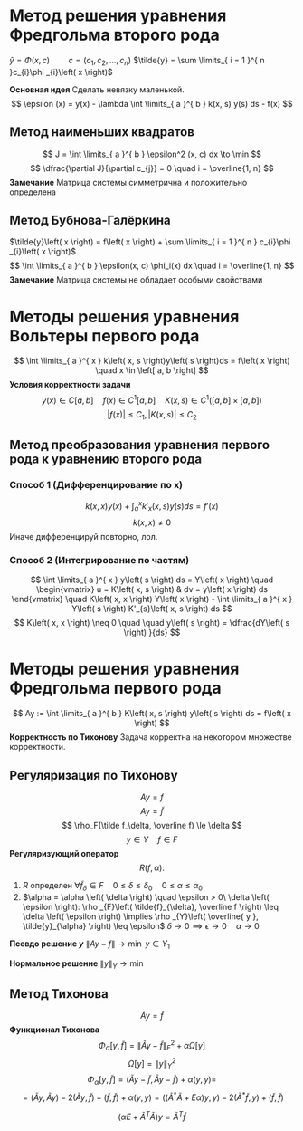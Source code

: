 # Метод решения уравнения Фредгольма второго рода
$\tilde{y} = \Phi \left( x, c \right) \quad  \quad c = \left( c_{1}, c_{2}, \ldots, c_{n} \right)$
$\tilde{y} = \sum \limits_{ i = 1 }^{ n }c_{i}\phi _{i}\left( x \right)$

**Основная идея**
	Сделать невязку маленькой.
$$
\epsilon (x) = y(x) - \lambda \int \limits_{ a }^{ b } k(x, s) y(s) ds - f(x)
$$
## Метод наименьших квадратов
$$
J = \int \limits_{ a }^{ b } \epsilon^2 (x, c) dx \to \min
$$
$$
\dfrac{\partial J}{\partial c_{j}} = 0 \quad i = \overline{1, n}
$$
**Замечание**
	Матрица системы симметрична и положительно определена
## Метод Бубнова-Галёркина
$\tilde{y}\left( x \right) = f\left( x \right) + \sum \limits_{ i = 1 }^{ n } c_{i}\phi _{i}\left( x \right)$
$$
\int \limits_{ a }^{ b } \epsilon(x, c) \phi_i(x) dx \quad i = \overline{1, n}
$$
**Замечание**
	Матрица системы не обладает особыми свойствами

# Методы решения уравнения Вольтеры первого рода
$$
\int \limits_{ a }^{ x } k\left( x, s \right)y\left( s \right)ds = f\left( x \right) \quad x \in \left[ a, b \right]
$$
**Условия корректности задачи**
$$
y\left( x \right) \in C\left[ a, b \right] \quad f\left( x \right)\in C^{1}\left[ a, b \right] \quad K\left( x, s \right) \in C^{1}\left( \left[ a, b \right]\times \left[ a, b \right] \right)
$$
$$
|f(x)| \le C_1, |K(x, s)| \le C_2
$$

## Метод преобразования уравнения первого рода к уравнению второго рода
### Способ 1 (Дифференцирование по x)
$$
k(x, x) y(x) + \int_a^x k'_x(x, s)y(s) ds = f'(x)
$$
$$
k(x, x) \neq 0
$$
Иначе дифференцируй повторно, лол.
### Способ 2 (Интегрирование по частям)
$$
\int \limits_{ a }^{ x } y\left( s \right) ds = Y\left( x \right)  \quad   
\begin{vmatrix}
u = K\left( x, s \right) &  dv = y\left( x \right) ds
\end{vmatrix} \quad K\left( x, x \right) Y\left( x \right)  - \int \limits_{ a }^{ x } Y\left( s \right) K'_{s}\left( x, s \right) ds 
$$
$$
K\left( x, x \right)  \neq 0 \quad  \quad y\left( s \right)  = \dfrac{dY\left( s \right) }{ds}
$$

# Методы решения уравнения Фредгольма первого рода
$$
Ay := \int \limits_{ a }^{ b } K\left( x, s \right) y\left( s \right) ds = f\left( x \right)
$$
**Корректность по Тихонову**
	Задача корректна на некотором множестве корректности.


## Регуляризация по Тихонову
$$
Ay=f
$$
$$
Ay = \tilde {f}
$$
$$
\rho_F(\tilde f_\delta, \overline f) \le \delta
$$
$$
y\in Y\quad f\in F
$$
**Регуляризующий оператор**
$$
R(f, \alpha):
$$
1) $R$ определен $\forall \tilde f_\delta \in F \quad 0\le \delta \le \delta_0 \quad 0 \le \alpha \le \alpha_0$
2) $\alpha = \alpha \left( \delta \right) \quad \epsilon > 0\ \delta \left( \epsilon \right): \rho _{F}\left( \tilde{f}_{\delta}, \overline f \right) \leq \delta \left( \epsilon \right) \implies \rho _{Y}\left( \overline{ y }, \tilde{y}_{\alpha} \right) \leq \epsilon$
	$\delta \to 0 \implies \epsilon \to 0 \quad \alpha \to 0$


**Псевдо решение $y$**
	$\left\|Ay - f\right\| \to \min$
	$y\in Y_1$

**Нормальное решение**
	$\|y\|_Y \to \min$

## Метод Тихонова
$$
\tilde A y = \tilde f
$$
**Функционал Тихонова**
$$
\Phi_\alpha[y, \tilde f] = \|\tilde A y - \tilde f \|_F^2 + \alpha \Omega[y]
$$
$$
\Omega[y] = \|y\|_Y^2
$$
$$
\Phi_\alpha[y, \tilde f] = (\tilde A y - \tilde f, \tilde A y - \tilde f) + \alpha(y, y) = 
$$
$$
= (\tilde A y, \tilde A y) - 2(\tilde A y, \tilde f) + (\tilde f, \tilde f) + \alpha(y, y) = ((\tilde A^* \tilde A + E \alpha) y, y)- 2(\tilde A^* \tilde f, y) + (\tilde f, \tilde f) 
$$

$$
(\alpha E + \tilde A^T \tilde A) y = \tilde A^T \tilde f
$$





